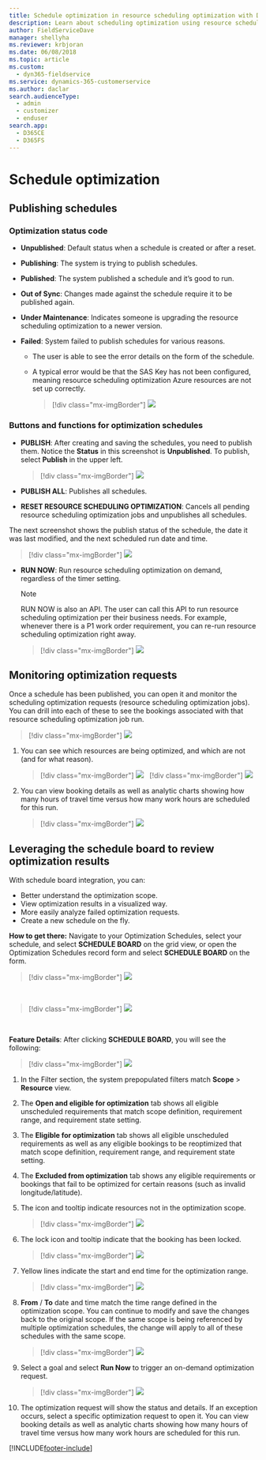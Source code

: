 ```yaml
---
title: Schedule optimization in resource scheduling optimization with Dynamics 365 Field Service
description: Learn about scheduling optimization using resource scheduling optimization with Dynamics 365 Field Service
author: FieldServiceDave
manager: shellyha
ms.reviewer: krbjoran
ms.date: 06/08/2018
ms.topic: article
ms.custom: 
  - dyn365-fieldservice
ms.service: dynamics-365-customerservice
ms.author: daclar
search.audienceType: 
  - admin
  - customizer
  - enduser
search.app: 
  - D365CE
  - D365FS
---
```


# Schedule optimization

## Publishing schedules

### Optimization status code 

- **Unpublished**: Default status when a schedule is created or after a reset.

- **Publishing**: The system is trying to publish schedules.

- **Published**: The system published a schedule and it’s good to run.

- **Out of Sync**: Changes made against the schedule require it to be
    published again.

- **Under Maintenance**: Indicates someone is upgrading the resource scheduling optimization to a newer
    version.

- **Failed**: System failed to publish schedules for various reasons.

    - The user is able to see the error details on the form of the schedule.

    - A typical error would be that the SAS Key has not been configured,
        meaning resource scheduling optimization Azure resources are not set up correctly.

      > [!div class="mx-imgBorder"]
      > ![](media/6e42a1e32814b0bb5fd4e39134c5b5a1.png)

### Buttons and functions for optimization schedules 

- **PUBLISH**: After creating and saving the schedules, you need to publish
    them. Notice the **Status** in this screenshot is **Unpublished**. To
    publish, select **Publish** in the upper left.

    > [!div class="mx-imgBorder"]
    > ![](media/bbe38ac8b3f58d5e4efa2ba02569aedd.png)

- **PUBLISH ALL**: Publishes all schedules.

- **RESET RESOURCE SCHEDULING OPTIMIZATION**: Cancels all pending resource scheduling optimization jobs and
    unpublishes all schedules.

The next screenshot shows the publish status of the schedule, the date it was last modified, and the next scheduled run date and time.

> [!div class="mx-imgBorder"]
> ![](media/23236bac372efcec3f509581b6eeb026.png)

- **RUN NOW**: Run resource scheduling optimization on demand, regardless of the timer setting.

  > [!NOTE]
  > RUN NOW is also an API. The user can call this API to run resource scheduling optimization per their business needs. For example, whenever there is a P1 work order requirement, you can re-run resource scheduling optimization right away.

  > [!div class="mx-imgBorder"]
  > ![](media/aca2f6dd56b36554da71ec18db377610.png)

## Monitoring optimization requests

Once a schedule has been published, you can open it and monitor the scheduling optimization requests (resource scheduling optimization jobs). You can drill into each of these to see the bookings associated with that resource scheduling optimization job run.

> [!div class="mx-imgBorder"]
> ![](media/98f6a265bb86b85773c06dcb989447f1.png)

1. You can see which resources are being optimized, and which are not (and for
    what reason).  
    
    > [!div class="mx-imgBorder"]
    > ![](media/6de4990e642d4562abf53d7d7c611ae4.png)
 
    > [!div class="mx-imgBorder"]
    > ![](media/1df29d0660d6ec43db91d6225ebed17a.png)

2. You can view booking details as well as analytic charts showing how many
    hours of travel time versus how many work hours are scheduled for this run.

    > [!div class="mx-imgBorder"]
    > ![](media/90184c1cc8f19a3d3bb9aeea31eed69d.png)

## Leveraging the schedule board to review optimization results 

With schedule board integration, you can:

- Better understand the optimization scope.
- View optimization results in a visualized way.
- More easily analyze failed optimization requests.
- Create a new schedule on the fly.

**How to get there:** Navigate to your Optimization Schedules, select your schedule, and select **SCHEDULE BOARD** on the grid view, or open the Optimization Schedules record form and select **SCHEDULE BOARD** on the form.

> [!div class="mx-imgBorder"]
> ![](media/c7f68e46401aff45535576fb1176baf7.png)

</br>

> [!div class="mx-imgBorder"]
> ![](media/0cf8f7f1138f3f06eed053bb175a2412.png)

</br>

**Feature Details**: After clicking **SCHEDULE BOARD**, you will see the
following:

> [!div class="mx-imgBorder"]
> ![](media/103235c890fd2d8b65bf7ab21e067400.png)

1. In the Filter section, the system prepopulated filters match **Scope** \>
    **Resource** view.

2. The **Open and eligible for optimization** tab shows all eligible
    unscheduled requirements that match scope definition, requirement range, and
    requirement state setting.

3. The **Eligible for optimization** tab shows all eligible unscheduled
    requirements as well as any eligible bookings to be reoptimized that match
    scope definition, requirement range, and requirement state setting.

4. The **Excluded from optimization** tab shows any eligible requirements or
    bookings that fail to be optimized for certain reasons (such as invalid
    longitude/latitude).

5. The icon and tooltip indicate resources not in the optimization scope.

    > [!div class="mx-imgBorder"]
    > ![](media/788cb6d9aafe0054cc7f80104b1c9118.png)

6. The lock icon and tooltip indicate that the booking has been locked.

    > [!div class="mx-imgBorder"]
    > ![](media/bc24e45a8cb7c5b1abbe5bcf1dc9582c.png)

7. Yellow lines indicate the start and end time for the optimization range.

    > [!div class="mx-imgBorder"]
    > ![](media/9d7bade5e07d6be6a9de9eb71f0767fb.png)

8. **From** / **To** date and time match the time range defined in the
    optimization scope. You can continue to modify and save the changes back to
    the original scope. If the same scope is being referenced by multiple
    optimization schedules, the change will apply to all of these schedules with
    the same scope.

    > [!div class="mx-imgBorder"]
    > ![](media/bb08f80f5a17873c061505d0f5b805cd.png)

9. Select a goal and select **Run Now** to trigger an on-demand optimization
    request.

    > [!div class="mx-imgBorder"]
    > ![](media/2a968cbadafd96d1881d1e01053b8680.png)

10. The optimization request will show the status and details. If an exception
    occurs, select a specific optimization request to open it. You can view
    booking details as well as analytic charts showing how many hours of travel
    time versus how many work hours are scheduled for this run.



[!INCLUDE[footer-include](../includes/footer-banner.md)]